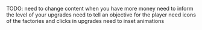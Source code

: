 TODO:
need to change content when you have more money
need to inform the level of your upgrades
need to tell an objective for the player
need icons of the factories and clicks in upgrades
need to inset animations